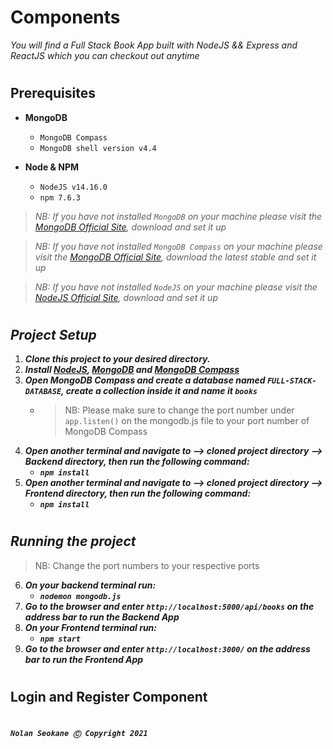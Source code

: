 # **Components**

*You will find a Full Stack Book App built with NodeJS && Express and ReactJS which you can checkout out anytime*

#

## **Prerequisites**

- **MongoDB**
    - `MongoDB Compass`
	- `MongoDB shell version v4.4`

- **Node & NPM**
	- `NodeJS v14.16.0`
	- `npm 7.6.3`

> *NB: If you have not installed `MongoDB` on your machine please visit the [MongoDB Official Site](https://docs.mongodb.com/manual/installation/), download and set it up*

> *NB: If you have not installed `MongoDB Compass` on your machine please visit the [MongoDB Official Site](https://docs.mongodb.com/compass/current/install/), download the latest stable and set it up*

> *NB: If you have not installed `NodeJS` on your machine please visit the [NodeJS Official Site](https://nodejs.org/en/), download and set it up*

#

## ***Project Setup***

1. **_Clone this project to your desired directory._**
2. **_Install [NodeJS](https://nodejs.org/en/), [MongoDB](https://docs.mongodb.com/manual/installation/) and  [MongoDB Compass](https://docs.mongodb.com/compass/current/install/)_**
3. **_Open MongoDB Compass and create a database named `FULL-STACK-DATABASE`, create a collection inside it and name it `books`_**
	- > NB: Please make sure to change the port number under `app.listen()` on the mongodb.js file to your port number of MongoDB Compass
4. **_Open another terminal and navigate to --> cloned project directory --> Backend directory, then run the following command:_**
	- **_`npm install`_**
5. **_Open another terminal and navigate to --> cloned project directory --> Frontend directory, then run the following command:_**
	- **_`npm install`_**

#

## ***Running the project***
> NB: Change the port numbers to your respective ports
6. ***On your backend terminal run:***
   - **_`nodemon mongodb.js`_**
7. ***Go to the browser and enter `http://localhost:5000/api/books` on the address bar to run the Backend App***
8. ***On your Frontend terminal run:***
   - **_`npm start`_**
9. ***Go to the browser and enter `http://localhost:3000/` on the address bar to run the Frontend App***

#

## **Login and Register Component**

#

***`Nolan Seokane Ⓒ Copyright 2021`***